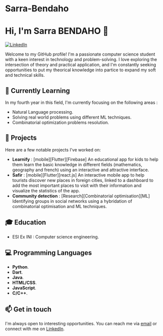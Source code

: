 # Sarra-Bendaho
# Hi, I'm Sarra BENDAHO 👋

[![LinkedIn](https://img.shields.io/badge/-LinkedIn-blue?style=flat&logo=linkedin&logoColor=white)](https://www.linkedin.com/in/sarra-bendaho-201219213)

Welcome to my GitHub profile! I'm a passionate computer science student with a keen interest in technology and problem-solving. I love exploring the intersection of theory and practical application, and I'm constantly seeking opportunities to put my theorical knowledge into partice to expand my soft and technical skills.

## 🌱 Currently Learning
In my fourth year in this field, I'm currently focusing on the following areas :
- Natural Language processing.
- Solving real world problems using different ML techniques.
- Combinatorial optimization problems resolution.

## 🚀 Projects
Here are a few notable projects I've worked on:
- **Learnify** : [mobile][Flutter][Firebase] 
An educational app for kids to help them learn the basic knowledge in different fields (mathematics, geography and french) using an interactive and attractive interface. 
- **Safir** : [mobile][Flutter][react.js] An interactive mobile app to help tourists discover new places in foreign cities, linked to a dashboard to add the most important places to visit with their information and visualize the statistics of the app.
- **Community detection** : [Research][Combinatorial optimisation][ML] Identifying groups in social networks using a hybridation of combinatorial optimisation and ML techniques.

## 🎓 Education
- ESI Ex INI : Computer science engineering.

## 💻 Programming Languages
- **Python**.
- **Dart**.
- **Java**.
- **HTML/CSS**.
- **JavaScript**.
- **C/C++**.



## 📫 Get in touch
I'm always open to interesting opportunities. You can reach me via [email](mailto:js_bendaho@esi.dz) or connect with me on [LinkedIn](https://www.linkedin.com/in/sarra-bendaho-201219213).


